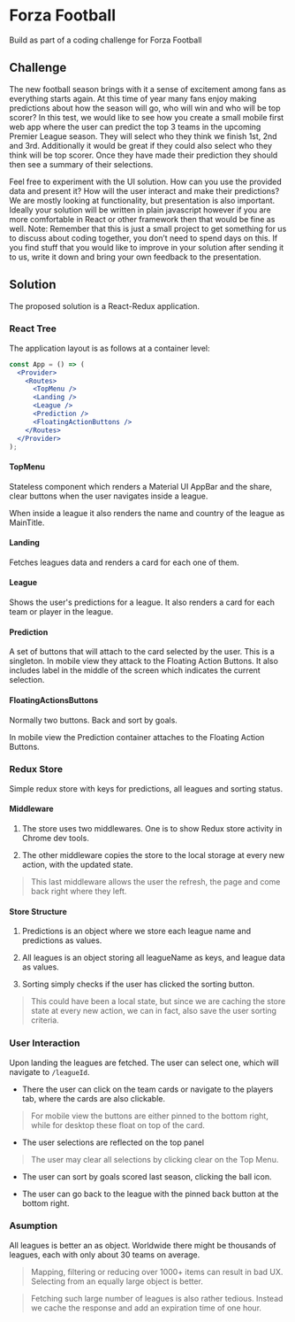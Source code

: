 # Forza Football

Build as part of a coding challenge for Forza Football

## Challenge

The new football season brings with it a sense of excitement among fans as everything
starts again. At this time of year many fans enjoy making predictions about how the
season will go, who will win and who will be top scorer?
In this test, we would like to see how you create a small mobile first web app where the
user can predict the top 3 teams in the upcoming Premier League season. They will
select who they think we finish 1st, 2nd and 3rd. Additionally it would be great if they
could also select who they think will be top scorer. Once they have made their
prediction they should then see a summary of their selections.

Feel free to experiment with the UI solution. How can you use the provided data and
present it? How will the user interact and make their predictions? We are mostly looking
at functionality, but presentation is also important.
Ideally your solution will be written in plain javascript however if you are more
comfortable in React or other framework then that would be fine as well.
Note:​ Remember that this is just a small project to get something for us to discuss about coding
together, you don’t need to spend days on this. If you find stuff that you would like to improve in
your solution after sending it to us, write it down and bring your own feedback to the
presentation.

## Solution

The proposed solution is a React-Redux application.

### React Tree

The application layout is as follows at a container level:

```jsx
const App = () => (
  <Provider>
    <Routes>
      <TopMenu />
      <Landing />
      <League />
      <Prediction />
      <FloatingActionButtons />
    </Routes>
  </Provider>
);
```

#### TopMenu

Stateless component which renders a Material UI AppBar and the share, clear buttons when the user navigates inside a league.

When inside a league it also renders the name and country of the league as MainTitle.

#### Landing

Fetches leagues data and renders a card for each one of them.

#### League

Shows the user's predictions for a league. It also renders a card for each team or player in the league.

#### Prediction

A set of buttons that will attach to the card selected by the user. This is a singleton. In mobile view they attack to the Floating Action Buttons. It also includes label in the middle of the screen which indicates the current selection.

#### FloatingActionsButtons

Normally two buttons. Back and sort by goals.

In mobile view the Prediction container attaches to the Floating Action Buttons.

### Redux Store

Simple redux store with keys for predictions, all leagues and sorting status.

#### Middleware

1. The store uses two middlewares. One is to show Redux store activity in Chrome dev tools.

2. The other middleware copies the store to the local storage at every new action, with the updated state.

> This last middleware allows the user the refresh, the page and come back right where they left.

#### Store Structure

1. Predictions is an object where we store each league name and predictions as values.

2. All leagues is an object storing all leagueName as keys, and league data as values.

3. Sorting simply checks if the user has clicked the sorting button.

> This could have been a local state, but since we are caching the store state at every new action, we can in fact, also save the user sorting criteria.

### User Interaction

Upon landing the leagues are fetched. The user can select one, which will navigate to `/leagueId`.

- There the user can click on the team cards or navigate to the players tab, where the cards are also clickable.

> For mobile view the buttons are either pinned to the bottom right, while for desktop these float on top of the card.

- The user selections are reflected on the top panel

> The user may clear all selections by clicking clear on the Top Menu.

- The user can sort by goals scored last season, clicking the ball icon.

- The user can go back to the league with the pinned back button at the bottom right.

### Asumption

All leagues is better an as object. Worldwide there might be thousands of leagues, each with only about 30 teams on average.

> Mapping, filtering or reducing over 1000+ items can result in bad UX. Selecting from an equally large object is better.

> Fetching such large number of leagues is also rather tedious. Instead we cache the response and add an expiration time of one hour.
